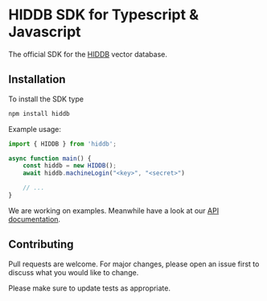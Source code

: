 # HIDDB SDK for Typescript & Javascript

The official SDK for the [HIDDB](https://hiddb.com) vector database.

## Installation

To install the SDK type

```bash
npm install hiddb
```

Example usage:

```typescript
import { HIDDB } from 'hiddb';

async function main() {
    const hiddb = new HIDDB();
    await hiddb.machineLogin("<key>", "<secret>")

    // ...
}
```

We are working on examples.
Meanwhile have a look at our [API documentation](https://docs.hiddb.com).

## Contributing

Pull requests are welcome. For major changes, please open an issue first to discuss what you would like to change.

Please make sure to update tests as appropriate.
